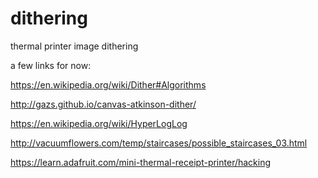 # dithering
thermal printer image dithering 

a few links for now:

https://en.wikipedia.org/wiki/Dither#Algorithms

http://gazs.github.io/canvas-atkinson-dither/

https://en.wikipedia.org/wiki/HyperLogLog

http://vacuumflowers.com/temp/staircases/possible_staircases_03.html

https://learn.adafruit.com/mini-thermal-receipt-printer/hacking
